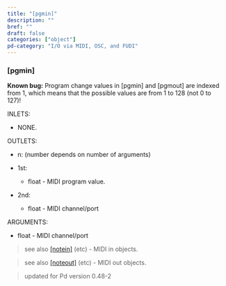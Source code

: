 ```yaml
---
title: "[pgmin]"
description: ""
bref: ""
draft: false
categories: ["object"]
pd-category: "I/O via MIDI, OSC, and FUDI"
---
```


### [pgmin]

**Known bug:** Program change values in [pgmin] and [pgmout] are indexed from 1, which means that the possible values are from 1 to 128 (not 0 to 127)!

INLETS:

- NONE.

OUTLETS:

- n: (number depends on number of arguments)

- 1st: 
 
  - float - MIDI program value.
  
- 2nd: 

  - float - MIDI channel/port
  
ARGUMENTS:

- float - MIDI channel/port

> see also [[notein]](../notein) (etc) - MIDI in objects.

> see also [[noteout]](../noteout) (etc) - MIDI out objects.

> updated for Pd version 0.48-2
 
